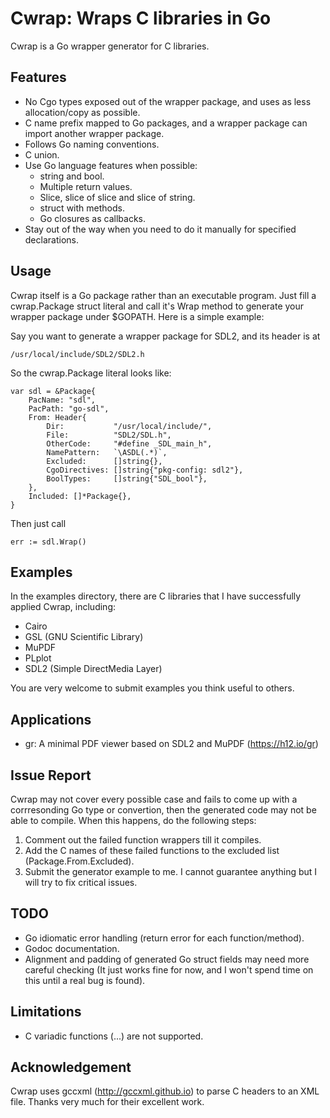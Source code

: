 Cwrap: Wraps C libraries in Go
==============================

Cwrap is a Go wrapper generator for C libraries.

Features
--------
* No Cgo types exposed out of the wrapper package, and uses as less allocation/copy as possible.
* C name prefix mapped to Go packages, and a wrapper package can import another wrapper package.
* Follows Go naming conventions.
* C union.
* Use Go language features when possible:
  * string and bool.
  * Multiple return values.
  * Slice, slice of slice and slice of string.
  * struct with methods. 
  * Go closures as callbacks.
* Stay out of the way when you need to do it manually for specified declarations.

Usage
-----
Cwrap itself is a Go package rather than an executable program. Just fill a cwrap.Package struct literal and call it's Wrap method to generate your wrapper package under $GOPATH. Here is a simple example:

Say you want to generate a wrapper package for SDL2, and its header is at

    /usr/local/include/SDL2/SDL2.h

So the cwrap.Package literal looks like:

    var sdl = &Package{
		PacName: "sdl",
		PacPath: "go-sdl",
		From: Header{
			Dir:           "/usr/local/include/",
			File:          "SDL2/SDL.h",
			OtherCode:     "#define _SDL_main_h",
			NamePattern:   `\ASDL(.*)`,
			Excluded:      []string{},
			CgoDirectives: []string{"pkg-config: sdl2"},
			BoolTypes:     []string{"SDL_bool"},
		},
		Included: []*Package{},
	}

Then just call

    err := sdl.Wrap()

Examples
--------
In the examples directory, there are C libraries that I have successfully applied Cwrap, including:
* Cairo
* GSL (GNU Scientific Library)
* MuPDF
* PLplot
* SDL2 (Simple DirectMedia Layer)

You are very welcome to submit examples you think useful to others.

Applications
------------
* gr: A minimal PDF viewer based on SDL2 and MuPDF (https://h12.io/gr)

Issue Report
------------
Cwrap may not cover every possible case and fails to come up with a corrresonding Go type or convertion, then the generated code may not be able to compile. When this happens, do the following steps:

1. Comment out the failed function wrappers till it compiles.
2. Add the C names of these failed functions to the excluded list (Package.From.Excluded).
3. Submit the generator example to me. I cannot guarantee anything but I will try to fix critical issues.

TODO
----
* Go idiomatic error handling (return error for each function/method).
* Godoc documentation.
* Alignment and padding of generated Go struct fields may need more careful checking (It just works fine for now, and I won't spend time on this until a real bug is found).

Limitations
-----------
* C variadic functions (...) are not supported.

Acknowledgement
---------------
Cwrap uses gccxml (http://gccxml.github.io) to parse C headers to an XML file. Thanks very much for their excellent work.
